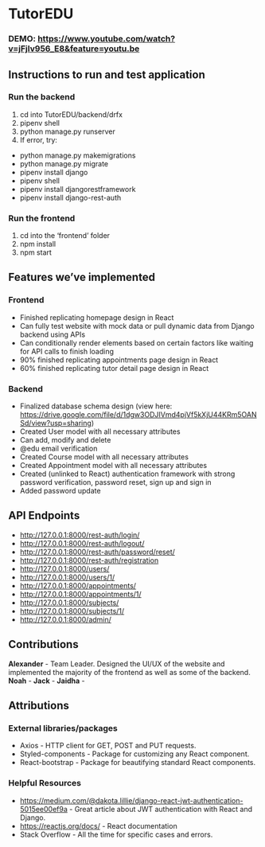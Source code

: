 # TutorEDU

### DEMO: https://www.youtube.com/watch?v=jFjIv956_E8&feature=youtu.be

## Instructions to run and test application
### Run the backend
1. cd into TutorEDU/backend/drfx
2. pipenv shell
3. python manage.py runserver
4. If error, try:
 * python manage.py makemigrations
 * python manage.py migrate
 * pipenv install django
 * pipenv shell
 * pipenv install djangorestframework
 * pipenv install django-rest-auth

### Run the frontend
1. cd into the ‘frontend’ folder
2. npm install
3. npm start

## Features we’ve implemented
### Frontend
* Finished replicating homepage design in React
* Can fully test website with mock data or pull dynamic data from Django backend using APIs
* Can conditionally render elements based on certain factors like waiting for API calls to finish loading
* 90% finished replicating appointments page design in React
* 60% finished replicating tutor detail page design in React

### Backend
* Finalized database schema design (view here: https://drive.google.com/file/d/1dgw3ODJIVmd4pjVf5kXjU44KRm5OANSd/view?usp=sharing)
* Created User model with all necessary attributes
* Can add, modify and delete
* @edu email verification
* Created Course model with all necessary attributes
* Created Appointment model with all necessary attributes
* Created (unlinked to React) authentication framework with strong password verification, password reset, sign up and sign in
* Added password update

## API Endpoints
* http://127.0.0.1:8000/rest-auth/login/
* http://127.0.0.1:8000/rest-auth/logout/
* http://127.0.0.1:8000/rest-auth/password/reset/
* http://127.0.0.1:8000/rest-auth/registration
* http://127.0.0.1:8000/users/
* http://127.0.0.1:8000/users/1/
* http://127.0.0.1:8000/appointments/
* http://127.0.0.1:8000/appointments/1/
* http://127.0.0.1:8000/subjects/
* http://127.0.0.1:8000/subjects/1/
* http://127.0.0.1:8000/admin/

## Contributions
**Alexander** - Team Leader. Designed the UI/UX of the website and implemented the majority of the frontend as well as some of the backend.
**Noah** - 
**Jack** - 
**Jaidha** - 

## Attributions
### External libraries/packages
* Axios - HTTP client for GET, POST and PUT requests.
* Styled-components - Package for customizing any React component.
* React-bootstrap - Package for beautifying standard React components.

### Helpful Resources
* https://medium.com/@dakota.lillie/django-react-jwt-authentication-5015ee00ef9a - Great article about JWT authentication with React and Django.
* https://reactjs.org/docs/ - React documentation
* Stack Overflow - All the time for specific cases and errors.

